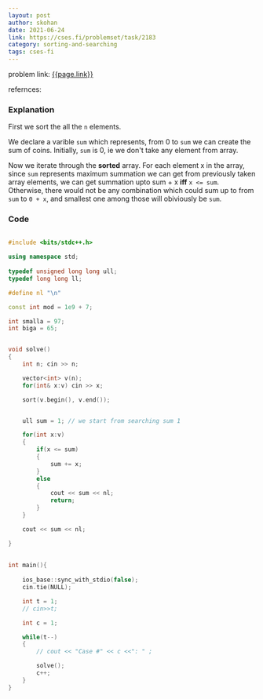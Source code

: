 ```yaml
---
layout: post
author: skohan
date: 2021-06-24
link: https://cses.fi/problemset/task/2183
category: sorting-and-searching
tags: cses-fi 
---
```


problem link: [{{page.link}}]({{page.link}})

refernces: 


### Explanation

First we sort the all the `n` elements.

We declare a varible `sum` which represents, from 0 to `sum` we can create the sum of coins. 
Initially, `sum` is 0, ie we don't take any element from array.

Now we iterate through the **sorted** array. For each element x in the array, since `sum` represents maximum summation we can get from previously taken array elements, we can get summation upto sum + x **iff** `x <= sum`. Otherwise, there would not be any combination which could sum up to from `sum` to `0 + x`, and smallest one among those will obiviously be `sum`.



### Code


```cpp

#include <bits/stdc++.h>
 
using namespace std;
 
typedef unsigned long long ull;
typedef long long ll;

#define nl "\n"

const int mod = 1e9 + 7;

int smalla = 97;
int biga = 65;


void solve()
{
	int n; cin >> n;

	vector<int> v(n);
	for(int& x:v) cin >> x;

	sort(v.begin(), v.end());


	ull sum = 1; // we start from searching sum 1

	for(int x:v)
	{
		if(x <= sum)
		{
			sum += x;
		}
		else
		{
			cout << sum << nl;
			return;
		}
	}

	cout << sum << nl;

}
   
   
int main(){
 
    ios_base::sync_with_stdio(false);
    cin.tie(NULL);

    int t = 1;
    // cin>>t;

    int c = 1;

    while(t--)
    {
        // cout << "Case #" << c <<": " ;

        solve();
        c++;
    }
}

```